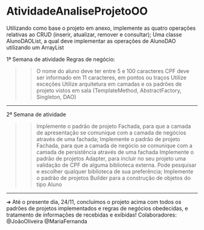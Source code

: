# AtividadeAnaliseProjetoOO


Utilizando como base o projeto em anexo, implemente as quatro operações relativas ao CRUD (inserir, atualizar, remover e consultar);
Uma classe AlunoDAOList, a qual deve implementar as operações de AlunoDAO utilizando um ArrayList


1ª Semana de atividade
Regras de negócio:
>> O nome do aluno deve ter entre 5 e 100 caracteres
>> CPF deve ser informado em 11 caracteres, em pontos ou traços
>> Utilize exceções
>> Utilize arquitetura em camadas e os padrões de projeto vistos em sala (TemplateMethod, AbstractFactory, Singleton, DAO)
-------------------------------------------------------------------------------------------------------------------------------------------------------------------------------------------------
2ª Semana de atividade
>> Implemente o padrão de projeto Fachada, para que a camada de apresentação se comunique com a camada de negócios através de uma fachada;
>> Implemente o padrão de projeto Fachada, para que a camada de negócio se comunique com a camada de persistência através de uma fachada
>> Implemente o padrão de projetos Adapter, para incluir no seu projeto uma validação de CPF de alguma biblioteca externa. Pode pesquisar e escolher qualquer biblioteca de sua preferência;
>> Implemente o padrão de projetos Builder para a construção de objetos do tipo Aluno

-------------------------------------------------------------------------------------------------------------------------------------------------------------------------------------------------

➜ Até o presente dia, 24/11, concluímos o projeto acima com todos os padrões de projetos implementados e regras de negócios obedecidas, e tratamento de informações de recebidas e exibidas! Colaboradores: @JoãoOliveira @MariaFernanda
